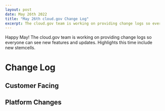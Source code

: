 ```yaml
---
layout: post
date: May 26th 2022
title: "May 26th cloud.gov Change Log"
excerpt: The cloud.gov team is working on providing change logs so everyone can see new features and updates.
---
```


Happy May! The cloud.gov team is working on providing change logs so everyone can see new features and updates. Highlights this time include new stemcells.

# Change Log

## Customer Facing

## Platform Changes